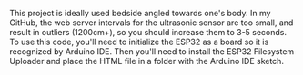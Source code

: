 This project is ideally used bedside angled towards one's body. In my GitHub, the web server intervals for the ultrasonic sensor are too small, and result in outliers (1200cm+), so you should increase them to 3-5 seconds. To use this code, you'll need to initialize the ESP32 as a board so it is recognized by Arduino IDE. Then you'll need to install the ESP32 Filesystem Uploader and place the HTML file in a folder with the Arduino IDE sketch.
